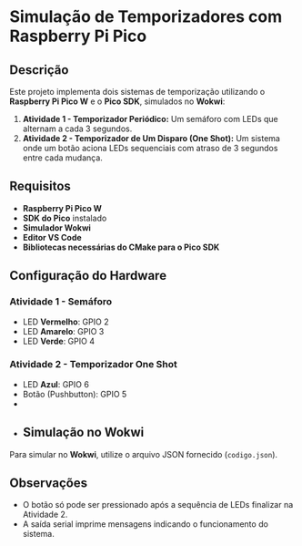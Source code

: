 # Simulação de Temporizadores com Raspberry Pi Pico

## Descrição
Este projeto implementa dois sistemas de temporização utilizando o **Raspberry Pi Pico W** e o **Pico SDK**, simulados no **Wokwi**:

1. **Atividade 1 - Temporizador Periódico:** Um semáforo com LEDs que alternam a cada 3 segundos.
2. **Atividade 2 - Temporizador de Um Disparo (One Shot):** Um sistema onde um botão aciona LEDs sequenciais com atraso de 3 segundos entre cada mudança.

## Requisitos
- **Raspberry Pi Pico W**
- **SDK do Pico** instalado
- **Simulador Wokwi**
- **Editor VS Code**
- **Bibliotecas necessárias do CMake para o Pico SDK**

## Configuração do Hardware
### Atividade 1 - Semáforo
- LED **Vermelho**: GPIO 2
- LED **Amarelo**: GPIO 3
- LED **Verde**: GPIO 4

### Atividade 2 - Temporizador One Shot
- LED **Azul**: GPIO 6
- Botão (Pushbutton): GPIO 5
- 
- ## Simulação no Wokwi
Para simular no **Wokwi**, utilize o arquivo JSON fornecido (`codigo.json`).

## Observações
- O botão só pode ser pressionado após a sequência de LEDs finalizar na Atividade 2.
- A saída serial imprime mensagens indicando o funcionamento do sistema.
